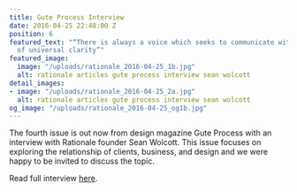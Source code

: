 ```yaml
---
title: Gute Process Interview
date: 2016-04-25 22:48:00 Z
position: 6
featured_text: "“There is always a voice which seeks to communicate with an element
  of universal clarity”"
featured_image:
  image: "/uploads/rationale_2016-04-25_1b.jpg"
  alt: rationale articles gute process interview sean wolcott
detail_images:
- image: "/uploads/rationale_2016-04-25_2a.jpg"
  alt: rationale articles gute process interview sean wolcott
og_image: "/uploads/rationale_2016-04-25_og1b.jpg"
---
```


The fourth issue is out now from design magazine Gute Process with an interview with Rationale founder Sean Wolcott. This issue focuses on exploring the relationship of clients, business, and design and we were happy to be invited to discuss the topic.

Read full interview [here](http://www.guteprocess.com/issues/04/sean-wolcott).
